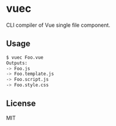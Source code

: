 # vuec

CLI compiler of Vue single file component.

## Usage

```bash
$ vuec Foo.vue
Outputs:
-> Foo.js
-> Foo.template.js
-> Foo.script.js
-> Foo.style.css
```

## License

MIT

